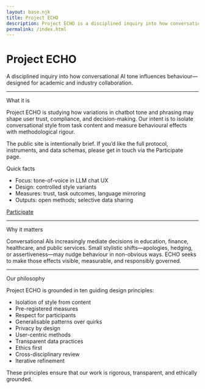 ```yaml
---
layout: base.njk
title: Project ECHO
description: Project ECHO is a disciplined inquiry into how conversational AI tone influences behaviour.
permalink: /index.html
---
```


<div class="col span-12">
  <h1>Project ECHO</h1>
  <p class="lede">A disciplined inquiry into how conversational AI tone influences behaviour—designed for academic and industry collaboration.</p>
  <hr class="rule">
</div>

<div class="col span-7">
  <div class="kicker">What it is</div>
  <p>Project ECHO is studying how variations in chatbot tone and phrasing may shape user trust, compliance, and decision-making. Our intent is to isolate conversational style from task content and measure behavioural effects with methodological rigour.</p>
  <p>The public site is intentionally brief. If you’d like the full protocol, instruments, and data schemas, please get in touch via the Participate page.</p>
</div>

<div class="col span-5">
  <div class="callout">
    <div class="kicker">Quick facts</div>
    <ul class="list-plain">
      <li>Focus: tone-of-voice in LLM chat UX</li>
      <li>Design: controlled style variants</li>
      <li>Measures: trust, task outcomes, language mirroring</li>
      <li>Outputs: open methods; selective data sharing</li>
    </ul>
    <p><a class="button" href="/participate/">Participate</a></p>
  </div>
</div>

<div class="col span-12"><hr class="rule"></div>

<div class="col span-12">
  <div class="kicker">Why it matters</div>
  <p>Conversational AIs increasingly mediate decisions in education, finance, healthcare, and public services. Small stylistic shifts—apologies, hedging, or assertiveness—may nudge behaviour in non-obvious ways. ECHO seeks to make those effects visible, measurable, and responsibly governed.</p>
</div>

<div class="col span-12"><hr class="rule"></div>

<div class="col span-12">
  <div class="kicker">Our philosophy</div>
  <p>Project ECHO is grounded in ten guiding design principles:</p>
  <ul>
    <li>Isolation of style from content</li>
    <li>Pre-registered measures</li>
    <li>Respect for participants</li>
    <li>Generalisable patterns over quirks</li>
    <li>Privacy by design</li>
    <li>User-centric methods</li>
    <li>Transparent data practices</li>
    <li>Ethics first</li>
    <li>Cross-disciplinary review</li>
    <li>Iterative refinement</li>
  </ul>
  <p>These principles ensure that our work is rigorous, transparent, and ethically grounded.</p>
</div>
